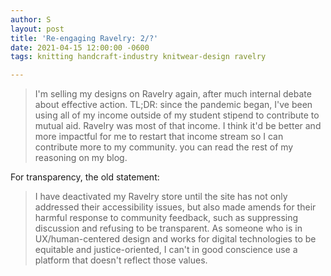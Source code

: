 ```yaml
---
author: S
layout: post
title: 'Re-engaging Ravelry: 2/?'
date: 2021-04-15 12:00:00 -0600
tags: knitting handcraft-industry knitwear-design ravelry

---
```

> I'm selling my designs on Ravelry again, after much internal debate about effective action. TL;DR: since the pandemic began, I've been using all of my income outside of my student stipend to contribute to mutual aid. Ravelry was most of that income. I think it'd be better and more impactful for me to restart that income stream so I can contribute more to my community. you can read the rest of my reasoning on my blog.

For transparency, the old statement:

> I have deactivated my Ravelry store until the site has not only addressed their accessibility issues, but also made amends for their harmful response to community feedback, such as suppressing discussion and refusing to be transparent. As someone who is in UX/human-centered design and works for digital technologies to be equitable and justice-oriented, I can't in good conscience use a platform that doesn't reflect those values.